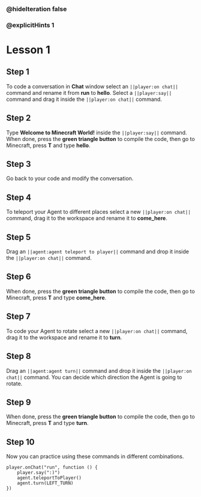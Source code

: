 ### @hideIteration false 
### @explicitHints 1


# Lesson 1

## Step 1
To code a conversation in **Chat** window select an ``||player:on chat||`` command and rename it from **run** to **hello**. Select a ``||player:say||`` command and drag it inside the ``||player:on chat||`` command.

## Step 2
Type **Welcome to Minecraft World!** inside the ``||player:say||`` command. When done, press the **green triangle button** to compile the code, then go to Minecraft, press **T** and type **hello**.

## Step 3
Go back to your code and modify the conversation.

## Step 4
To teleport your Agent to different places select a new ``||player:on chat||`` command, drag it to the workspace and rename it to **come_here**.

## Step 5
Drag an ``||agent:agent teleport to player||`` command and drop it inside the ``||player:on chat||`` command.

## Step 6
When done, press the **green triangle button** to compile the code, then go to Minecraft, press **T** and type **come_here**.

## Step 7
To code your Agent to rotate select a new ``||player:on chat||`` command, drag it to the workspace and rename it to **turn**.

## Step 8
Drag an ``||agent:agent turn||`` command and drop it inside the ``||player:on chat||`` command. You can decide which direction the Agent is going to rotate.

## Step 9
When done, press the **green triangle button** to compile the code, then go to Minecraft, press **T** and type **turn**.

## Step 10 
Now you can practice using these commands in different combinations. 

```ghost
player.onChat("run", function () {
    player.say(":)")
    agent.teleportToPlayer()
    agent.turn(LEFT_TURN)
})
``` 